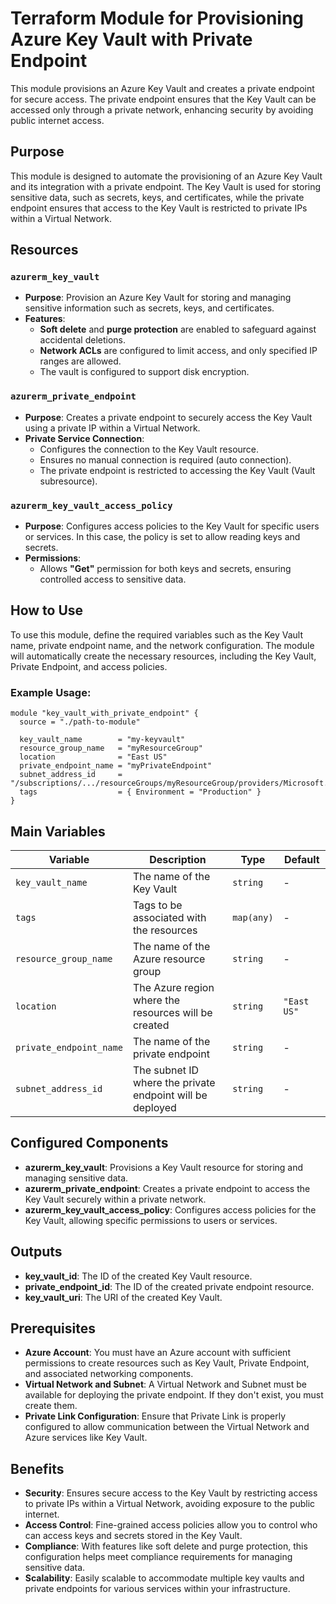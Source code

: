 # Terraform Module for Provisioning Azure Key Vault with Private Endpoint

This module provisions an Azure Key Vault and creates a private endpoint for secure access. The private endpoint ensures that the Key Vault can be accessed only through a private network, enhancing security by avoiding public internet access.

## Purpose

This module is designed to automate the provisioning of an Azure Key Vault and its integration with a private endpoint. The Key Vault is used for storing sensitive data, such as secrets, keys, and certificates, while the private endpoint ensures that access to the Key Vault is restricted to private IPs within a Virtual Network.

## Resources

### `azurerm_key_vault`
- **Purpose**: Provision an Azure Key Vault for storing and managing sensitive information such as secrets, keys, and certificates.
- **Features**:
  - **Soft delete** and **purge protection** are enabled to safeguard against accidental deletions.
  - **Network ACLs** are configured to limit access, and only specified IP ranges are allowed.
  - The vault is configured to support disk encryption.

### `azurerm_private_endpoint`
- **Purpose**: Creates a private endpoint to securely access the Key Vault using a private IP within a Virtual Network.
- **Private Service Connection**:
  - Configures the connection to the Key Vault resource.
  - Ensures no manual connection is required (auto connection).
  - The private endpoint is restricted to accessing the Key Vault (Vault subresource).

### `azurerm_key_vault_access_policy`
- **Purpose**: Configures access policies to the Key Vault for specific users or services. In this case, the policy is set to allow reading keys and secrets.
- **Permissions**:
  - Allows **"Get"** permission for both keys and secrets, ensuring controlled access to sensitive data.

## How to Use

To use this module, define the required variables such as the Key Vault name, private endpoint name, and the network configuration. The module will automatically create the necessary resources, including the Key Vault, Private Endpoint, and access policies.

### Example Usage:

```hcl
module "key_vault_with_private_endpoint" {
  source = "./path-to-module"

  key_vault_name        = "my-keyvault"
  resource_group_name   = "myResourceGroup"
  location              = "East US"
  private_endpoint_name = "myPrivateEndpoint"
  subnet_address_id     = "/subscriptions/.../resourceGroups/myResourceGroup/providers/Microsoft.Network/virtualNetworks/myVNet/subnets/mySubnet"
  tags                  = { Environment = "Production" }
}

```

## Main Variables

| **Variable**            | **Description**                                                    | **Type**     | **Default**        |
|-------------------------|--------------------------------------------------------------------|--------------|--------------------|
| `key_vault_name`         | The name of the Key Vault                                          | `string`     | -                  |
| `tags`                   | Tags to be associated with the resources                           | `map(any)`   | -                  |
| `resource_group_name`    | The name of the Azure resource group                               | `string`     | -                  |
| `location`               | The Azure region where the resources will be created               | `string`     | `"East US"`        |
| `private_endpoint_name`  | The name of the private endpoint                                   | `string`     | -                  |
| `subnet_address_id`      | The subnet ID where the private endpoint will be deployed          | `string`     | -                  |

## Configured Components

- **azurerm_key_vault**: Provisions a Key Vault resource for storing and managing sensitive data.
- **azurerm_private_endpoint**: Creates a private endpoint to access the Key Vault securely within a private network.
- **azurerm_key_vault_access_policy**: Configures access policies for the Key Vault, allowing specific permissions to users or services.

## Outputs

- **key_vault_id**: The ID of the created Key Vault resource.
- **private_endpoint_id**: The ID of the created private endpoint resource.
- **key_vault_uri**: The URI of the created Key Vault.

## Prerequisites

- **Azure Account**: You must have an Azure account with sufficient permissions to create resources such as Key Vault, Private Endpoint, and associated networking components.
- **Virtual Network and Subnet**: A Virtual Network and Subnet must be available for deploying the private endpoint. If they don't exist, you must create them.
- **Private Link Configuration**: Ensure that Private Link is properly configured to allow communication between the Virtual Network and Azure services like Key Vault.

## Benefits

- **Security**: Ensures secure access to the Key Vault by restricting access to private IPs within a Virtual Network, avoiding exposure to the public internet.
- **Access Control**: Fine-grained access policies allow you to control who can access keys and secrets stored in the Key Vault.
- **Compliance**: With features like soft delete and purge protection, this configuration helps meet compliance requirements for managing sensitive data.
- **Scalability**: Easily scalable to accommodate multiple key vaults and private endpoints for various services within your infrastructure.

